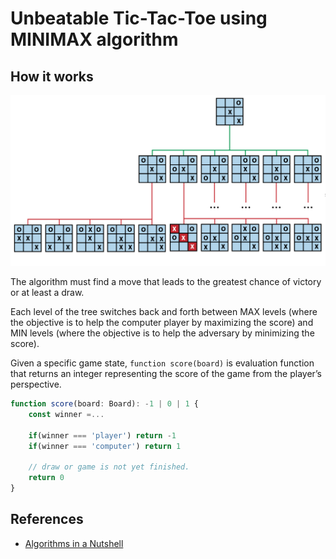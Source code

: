 # Unbeatable Tic-Tac-Toe using MINIMAX algorithm

## How it works

![Minimax Tree](./public/minimax.png)

The algorithm must find a move that leads to the greatest chance of victory or at least a draw.

Each level of the tree switches back and forth between MAX levels (where the objective is to help the computer player by maximizing the score) and MIN levels (where the objective is to help the adversary by minimizing the score).

Given a specific game state, `function score(board)` is evaluation function that returns an integer representing the score of the game from the player’s perspective.

```typescript
function score(board: Board): -1 | 0 | 1 {
	const winner =...

	if(winner === 'player') return -1
	if(winner === 'computer') return 1

	// draw or game is not yet finished.
	return 0
}
```

## References

- [Algorithms in a Nutshell](https://www.oreilly.com/library/view/algorithms-in-a/9780596516246/)
